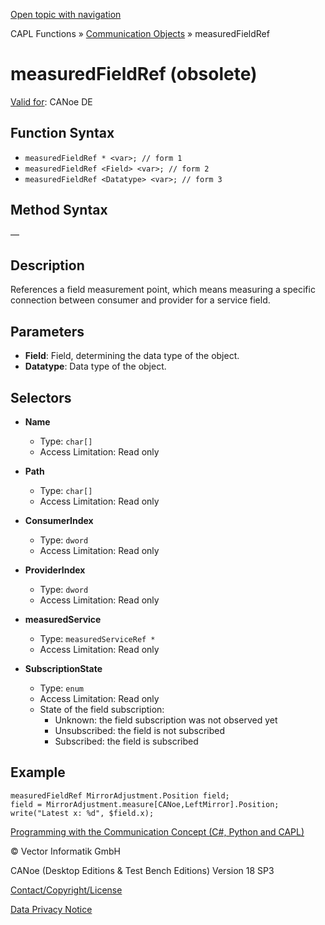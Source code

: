 [Open topic with navigation](../../../../../CANoeDEFamily.htm#Topics/CAPLFunctions/CommunicationObjects/Objects/CAPLfunctionMeasuredFieldRef.md)

CAPL Functions » [Communication Objects](../CAPLfunctionsCOOverview.md) » measuredFieldRef

# measuredFieldRef (obsolete)

[Valid for](../../../Shared/FeatureAvailability.md):  CANoe DE

## Function Syntax

- `measuredFieldRef * <var>; // form 1`
- `measuredFieldRef <Field> <var>; // form 2`
- `measuredFieldRef <Datatype> <var>; // form 3`

## Method Syntax

—

## Description

References a field measurement point, which means measuring a specific connection between consumer and provider for a service field.

## Parameters

- **Field**: Field, determining the data type of the object.
- **Datatype**: Data type of the object.

## Selectors

- **Name**
  - Type: `char[]`
  - Access Limitation: Read only

- **Path**
  - Type: `char[]`
  - Access Limitation: Read only

- **ConsumerIndex**
  - Type: `dword`
  - Access Limitation: Read only

- **ProviderIndex**
  - Type: `dword`
  - Access Limitation: Read only

- **measuredService**
  - Type: `measuredServiceRef *`
  - Access Limitation: Read only

- **SubscriptionState**
  - Type: `enum`
  - Access Limitation: Read only
  - State of the field subscription:
    - Unknown: the field subscription was not observed yet
    - Unsubscribed: the field is not subscribed
    - Subscribed: the field is subscribed

## Example

```plaintext
measuredFieldRef MirrorAdjustment.Position field;
field = MirrorAdjustment.measure[CANoe,LeftMirror].Position;
write("Latest x: %d", $field.x);
```

[Programming with the Communication Concept (C#, Python and CAPL)](../../../CANoeCANalyzer/CommunicationConcept/Programming/CCP.md)

© Vector Informatik GmbH

CANoe (Desktop Editions & Test Bench Editions) Version 18 SP3

[Contact/Copyright/License](../../../Shared/ContactCopyrightLicense.md)

[Data Privacy Notice](https://www.vector.com/int/en/company/get-info/privacy-policy/)